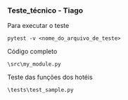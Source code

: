 ### Teste_técnico - Tiago


Para executar o teste
```
pytest -v <nome_do_arquivo_de_teste>
```

Código completo

```
\src\my_module.py
```

Teste das funções dos hotéis 

```
\tests\test_sample.py
```
